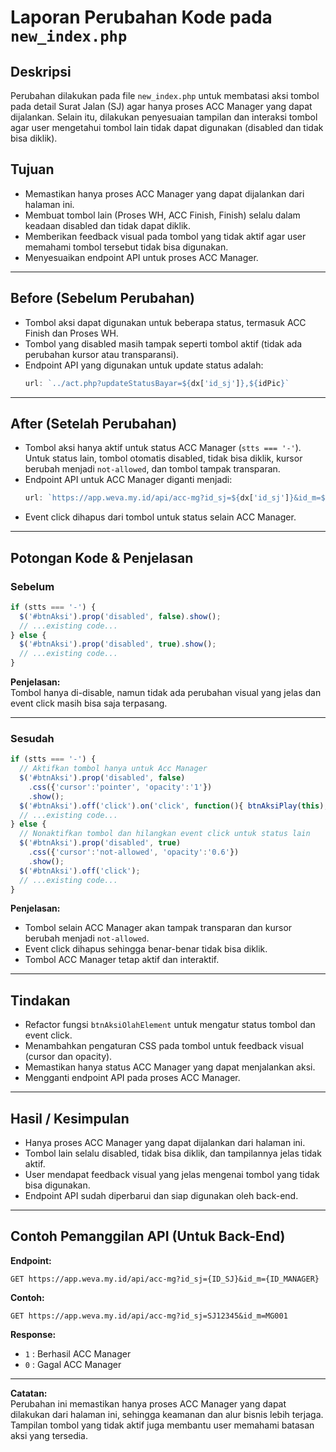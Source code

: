 # Laporan Perubahan Kode pada `new_index.php`

## Deskripsi
Perubahan dilakukan pada file `new_index.php` untuk membatasi aksi tombol pada detail Surat Jalan (SJ) agar hanya proses ACC Manager yang dapat dijalankan. Selain itu, dilakukan penyesuaian tampilan dan interaksi tombol agar user mengetahui tombol lain tidak dapat digunakan (disabled dan tidak bisa diklik).

## Tujuan
- Memastikan hanya proses ACC Manager yang dapat dijalankan dari halaman ini.
- Membuat tombol lain (Proses WH, ACC Finish, Finish) selalu dalam keadaan disabled dan tidak dapat diklik.
- Memberikan feedback visual pada tombol yang tidak aktif agar user memahami tombol tersebut tidak bisa digunakan.
- Menyesuaikan endpoint API untuk proses ACC Manager.

---

## Before (Sebelum Perubahan)

- Tombol aksi dapat digunakan untuk beberapa status, termasuk ACC Finish dan Proses WH.
- Tombol yang disabled masih tampak seperti tombol aktif (tidak ada perubahan kursor atau transparansi).
- Endpoint API yang digunakan untuk update status adalah:
    ```javascript
    url: `../act.php?updateStatusBayar=${dx['id_sj']},${idPic}`
    ```

---

## After (Setelah Perubahan)

- Tombol aksi hanya aktif untuk status ACC Manager (`stts === '-'`). Untuk status lain, tombol otomatis disabled, tidak bisa diklik, kursor berubah menjadi `not-allowed`, dan tombol tampak transparan.
- Endpoint API untuk ACC Manager diganti menjadi:
    ```javascript
    url: `https://app.weva.my.id/api/acc-mg?id_sj=${dx['id_sj']}&id_m=${idPic}`
    ```
- Event click dihapus dari tombol untuk status selain ACC Manager.

---

## Potongan Kode & Penjelasan

### Sebelum

```javascript
if (stts === '-') {
  $('#btnAksi').prop('disabled', false).show();
  // ...existing code...
} else {
  $('#btnAksi').prop('disabled', true).show();
  // ...existing code...
}
```
**Penjelasan:**  
Tombol hanya di-disable, namun tidak ada perubahan visual yang jelas dan event click masih bisa saja terpasang.

---

### Sesudah

```javascript
if (stts === '-') {
  // Aktifkan tombol hanya untuk Acc Manager
  $('#btnAksi').prop('disabled', false)
    .css({'cursor':'pointer', 'opacity':'1'})
    .show();
  $('#btnAksi').off('click').on('click', function(){ btnAksiPlay(this); });
  // ...existing code...
} else {
  // Nonaktifkan tombol dan hilangkan event click untuk status lain
  $('#btnAksi').prop('disabled', true)
    .css({'cursor':'not-allowed', 'opacity':'0.6'})
    .show();
  $('#btnAksi').off('click');
  // ...existing code...
}
```
**Penjelasan:**  
- Tombol selain ACC Manager akan tampak transparan dan kursor berubah menjadi `not-allowed`.
- Event click dihapus sehingga benar-benar tidak bisa diklik.
- Tombol ACC Manager tetap aktif dan interaktif.

---

## Tindakan

- Refactor fungsi `btnAksiOlahElement` untuk mengatur status tombol dan event click.
- Menambahkan pengaturan CSS pada tombol untuk feedback visual (cursor dan opacity).
- Memastikan hanya status ACC Manager yang dapat menjalankan aksi.
- Mengganti endpoint API pada proses ACC Manager.

---

## Hasil / Kesimpulan

- Hanya proses ACC Manager yang dapat dijalankan dari halaman ini.
- Tombol lain selalu disabled, tidak bisa diklik, dan tampilannya jelas tidak aktif.
- User mendapat feedback visual yang jelas mengenai tombol yang tidak bisa digunakan.
- Endpoint API sudah diperbarui dan siap digunakan oleh back-end.

---

## Contoh Pemanggilan API (Untuk Back-End)

**Endpoint:**  
```
GET https://app.weva.my.id/api/acc-mg?id_sj={ID_SJ}&id_m={ID_MANAGER}
```

**Contoh:**  
```
GET https://app.weva.my.id/api/acc-mg?id_sj=SJ12345&id_m=MG001
```

**Response:**  
- `1` : Berhasil ACC Manager
- `0` : Gagal ACC Manager

---

**Catatan:**  
Perubahan ini memastikan hanya proses ACC Manager yang dapat dilakukan dari halaman ini, sehingga keamanan dan alur bisnis lebih terjaga. Tampilan tombol yang tidak aktif juga membantu user memahami batasan aksi yang tersedia.